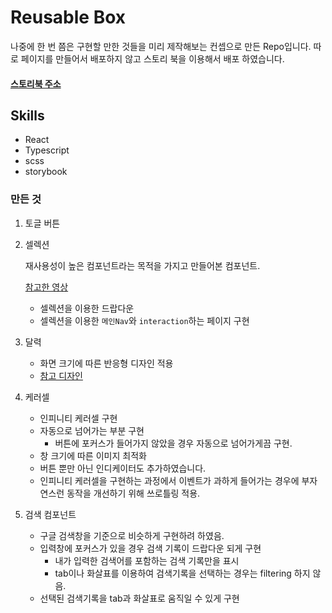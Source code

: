 # Reusable Box

나중에 한 번 쯤은 구현할 만한 것들을 미리 제작해보는 컨셉으로 만든 Repo입니다. 따로 페이지를 만들어서 배포하지 않고 스토리 북을 이용해서 배포 하였습니다.

#### [스토리북 주소](https://62e7b6d26be980cbac8f5731-vulipevlhl.chromatic.com/) 

## Skills

- React
- Typescript
- scss
- storybook

### 만든 것

1. 토글 버튼

2. 셀렉션

   재사용성이 높은 컴포넌트라는 목적을 가지고 만들어본 컴포넌트.

   [참고한 영상](https://www.youtube.com/watch?v=fR8tsJ2r7Eg)

   - 셀렉션을 이용한 드랍다운
   - 셀렉션을 이용한 `메인Nav`와 `interaction`하는 페이지 구현

3. 달력

   - 화면 크기에 따른 반응형 디자인 적용
   - [참고 디자인](https://dribbble.com/shots/15755836-Construction-Calendar)

4. 케러셀

   - 인피니티 케러셀 구현
   - 자동으로 넘어가는 부분 구현
      - 버튼에 포커스가 들어가지 않았을 경우 자동으로 넘어가게끔 구현.
   - 창 크기에 따른 이미지 최적화
   - 버튼 뿐만 아닌 인디케이터도 추가하였습니다.
   - 인피니티 케러셀을 구현하는 과정에서 이벤트가 과하게 들어가는 경우에 부자연스런 동작을 개선하기 위해 쓰로틀링 적용.

5. 검색 컴포넌트
   - 구글 검색창을 기준으로 비슷하게 구현하려 하였음.
   - 입력창에 포커스가 있을 경우 검색 기록이 드랍다운 되게 구현
      - 내가 입력한 검색어를 포함하는 검색 기록만을 표시
      - tab이나 화살표를 이용하여 검색기록을 선택하는 경우는 filtering 하지 않음.
   - 선택된 검색기록을 tab과 화살표로 움직일 수 있게 구현